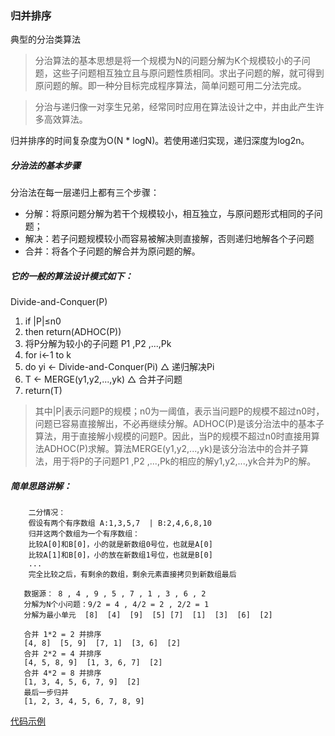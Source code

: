 ### 归并排序

典型的分治类算法
>分治算法的基本思想是将一个规模为N的问题分解为K个规模较小的子问题，这些子问题相互独立且与原问题性质相同。求出子问题的解，就可得到原问题的解。即一种分目标完成程序算法，简单问题可用二分法完成。

>分治与递归像一对孪生兄弟，经常同时应用在算法设计之中，并由此产生许多高效算法。

归并排序的时间复杂度为O(N * logN)。若使用递归实现，递归深度为log2n。

##### 分治法的基本步骤

分治法在每一层递归上都有三个步骤：
* 分解：将原问题分解为若干个规模较小，相互独立，与原问题形式相同的子问题；
* 解决：若子问题规模较小而容易被解决则直接解，否则递归地解各个子问题
* 合并：将各个子问题的解合并为原问题的解。

##### 它的一般的算法设计模式如下：
Divide-and-Conquer(P)
1. if |P|≤n0
2. then return(ADHOC(P))
3. 将P分解为较小的子问题 P1 ,P2 ,...,Pk
4. for i←1 to k
5. do yi ← Divide-and-Conquer(Pi) △ 递归解决Pi
6. T ← MERGE(y1,y2,...,yk) △ 合并子问题
7. return(T)

>其中|P|表示问题P的规模；n0为一阈值，表示当问题P的规模不超过n0时，问题已容易直接解出，不必再继续分解。ADHOC(P)是该分治法中的基本子算法，用于直接解小规模的问题P。因此，当P的规模不超过n0时直接用算法ADHOC(P)求解。算法MERGE(y1,y2,...,yk)是该分治法中的合并子算法，用于将P的子问题P1 ,P2 ,...,Pk的相应的解y1,y2,...,yk合并为P的解。

##### 简单思路讲解：
```
    二分情况：
    假设有两个有序数组 A:1,3,5,7  | B:2,4,6,8,10
    归并这两个数组为一个有序数组：
    比较A[0]和B[0]，小的就是新数组0号位，也就是A[0]
    比较A[1]和B[0]，小的放在新数组1号位，也就是B[0]
    ...
    完全比较之后，有剩余的数组，剩余元素直接拷贝到新数组最后
```


```
   数据源： 8 , 4 , 9 , 5 , 7 , 1 , 3 , 6 , 2
   分解为N个小问题：9/2 = 4 , 4/2 = 2 , 2/2 = 1
   分解为最小单元  [8]  [4]  [9]  [5] [7]  [1]  [3]  [6]  [2]

   合并 1*2 = 2 并排序
   [4, 8]  [5, 9]  [7, 1]  [3, 6]  [2]
   合并 2*2 = 4 并排序
   [4, 5, 8, 9]  [1, 3, 6, 7]  [2]
   合并 4*2 = 8 并排序
   [1, 3, 4, 5, 6, 7, 9]  [2]
   最后一步归并
   [1, 2, 3, 4, 5, 6, 7, 8, 9]
```

[代码示例](../../../TutorialCodeSample/src/main/java/com/xcstasy/tutorial/algorithm/sort/MergeSort.kt)